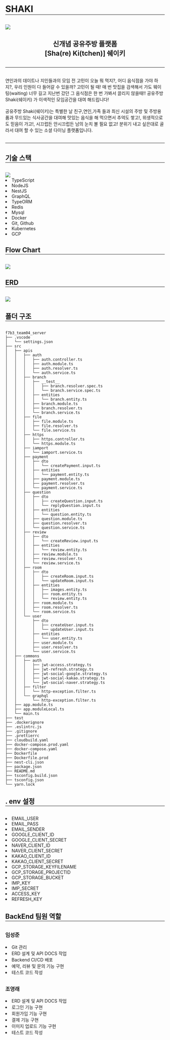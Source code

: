 <h1 style="border-bottom:2px solid gray; margin: 30px 0;">SHAKI</h1>

<img src="https://sj-image.s3.ap-northeast-2.amazonaws.com/shaki/logo.png?response-content-disposition=inline&X-Amz-Security-Token=IQoJb3JpZ2luX2VjEEIaDmFwLW5vcnRoZWFzdC0yIkgwRgIhAI68eK8XdTgLYw7kUAREdxKpv0gwpxzoEVhlyXbw4M8lAiEA7QkfHjAs4tOSnPr7IQOLVueIWe9mLAF5STyab6PIfgAq7QIIm%2F%2F%2F%2F%2F%2F%2F%2F%2F%2F%2FARABGgwzOTU3Mzk2NDU5MDMiDMbLRmvZZbLVc%2FoGlirBApCrooxRzimijtU9YF3a43nFBcz0F2LGJYsMSo8aWUseXlGnDjpe9bdovLA%2FLYzvPryIYq5j5EfETCfgNLYMogzj8oC3XdKVPrclj6UtoipC8lhuv%2FqvdVLxJSFexhvaILxfz6Ghwaeu8Vs4682vIo8KSD%2BtSROURy3qMq1pDNslk9Y4egHDXWtb2JZiLZKR493DNmJo7pDqtvmNFO8fHxihYDRNpxpLzj%2BIBSftoGSKBMo9WyYAtF%2F6cMabLdULgrDJiElMyh1WBogiH%2B%2BBJdQ7csadjHz916Pxe8LZkNgGLqw3IBkdhb%2BY2uV%2FKLhYmtHMgNS2CR7T5mskhZBEXbaHLsNcuPgV8PatVVqxONCJsGBXRmBOcZ5FbCnrSHi6E9w3oqoTa0XTAxvy1V8JhXKMtXE6rlnV8UpVNIN1xG6SRDDtx6yXBjqyAlYf0bmcNW2C2hQfR7%2FXs0byGnRMa2ayKBj0ebubX85PPm%2Bu3%2FWoRBDHLVANmxwubEbH6wkz7rcAu%2BCtCMo9TpfQs2WgxIfCFE%2FIMjq5gYGK6E%2FINwouCoYsDauj0fhF79171ZC52RsShAuU7eVo3I8PoO8wroqaMOBtSI2JZSNXne%2FYSo5riZsf0ZL7lGB0IKxW3i96O2a7%2FpM3bvCoRUO%2B5pi5Bl%2By5UOGlp1JCsUA1hOPFsPC4MFL0FCuGBMpufXs4JNFpiqXB9c7J15%2FOv34oNM24fuVOZFBovwe9io4XqVUVY7Npt3uStWvCIJX6ZCb5%2BKgNWNS3iVve3WY7LaZraszQWWfyKjzk8oGAfgdH4vtkNElljC%2BVNI5F2QPvJUM%2BPC8bIOYDWRUUMqrfEzKjw%3D%3D&X-Amz-Algorithm=AWS4-HMAC-SHA256&X-Amz-Date=20220804T034240Z&X-Amz-SignedHeaders=host&X-Amz-Expires=300&X-Amz-Credential=ASIAVYI7LY7H4B46Z27U%2F20220804%2Fap-northeast-2%2Fs3%2Faws4_request&X-Amz-Signature=68650e9cdb34e4d4cdf26bf65765362e842cf7be3acb45d6b5fc4ec987b9b141">

<h2 style="text-align: center;">신개념 공유주방 플랫폼 <br> [Sha(re) Ki(tchen)] 쉐이키 
</h2>
<div style="border-top:2px solid gray; margin: 30px 0;"></div>

<div>연인과의 데이트나 지인들과의 모임 전 고민이 오늘 뭐 먹지?,  어디 음식점을 가야 하지?, 우리 인원이 다 들어갈 수 있을까? 고민이 될 때! 매 번 맛집을 검색해서 가도 웨이팅(waiting) 너무 길고 지난번 갔던 그 음식점은 한 번 가봐서 끌리지 않을때!! 공유주방 Shaki(쉐이키) 가 이색적인 모임공간을 대여 해드립니다!</div>
<br>
<div>공유주방 Shaki(쉐이키)는 특별한 날 친구,연인,가족 들과 최신 시설의 주방 및 주방용품과 무드있는 식사공간을 대여해 맛있는 음식을 해 먹으면서 추억도 쌓고!, 위생적으로도 믿음이 가고!, 시끄럽든 안시끄럽든 남의 눈치 볼 필요 없고! 분위기 내고 싶은대로 골라서 대여 할 수 있는 소셜 다이닝 플랫폼입니다.</div>

<div style="border-top:2px solid gray; margin: 30px 0;"></div>

<h2 style="border-bottom:2px solid gray; margin: 30px 0;">기술 스택</h2>

<img src="https://sj-image.s3.ap-northeast-2.amazonaws.com/shaki/%E1%84%80%E1%85%B5%E1%84%89%E1%85%AE%E1%86%AF%E1%84%89%E1%85%B3%E1%84%90%E1%85%A2%E1%86%A8.jpg?response-content-disposition=inline&X-Amz-Security-Token=IQoJb3JpZ2luX2VjEEIaDmFwLW5vcnRoZWFzdC0yIkgwRgIhAI68eK8XdTgLYw7kUAREdxKpv0gwpxzoEVhlyXbw4M8lAiEA7QkfHjAs4tOSnPr7IQOLVueIWe9mLAF5STyab6PIfgAq7QIIm%2F%2F%2F%2F%2F%2F%2F%2F%2F%2F%2FARABGgwzOTU3Mzk2NDU5MDMiDMbLRmvZZbLVc%2FoGlirBApCrooxRzimijtU9YF3a43nFBcz0F2LGJYsMSo8aWUseXlGnDjpe9bdovLA%2FLYzvPryIYq5j5EfETCfgNLYMogzj8oC3XdKVPrclj6UtoipC8lhuv%2FqvdVLxJSFexhvaILxfz6Ghwaeu8Vs4682vIo8KSD%2BtSROURy3qMq1pDNslk9Y4egHDXWtb2JZiLZKR493DNmJo7pDqtvmNFO8fHxihYDRNpxpLzj%2BIBSftoGSKBMo9WyYAtF%2F6cMabLdULgrDJiElMyh1WBogiH%2B%2BBJdQ7csadjHz916Pxe8LZkNgGLqw3IBkdhb%2BY2uV%2FKLhYmtHMgNS2CR7T5mskhZBEXbaHLsNcuPgV8PatVVqxONCJsGBXRmBOcZ5FbCnrSHi6E9w3oqoTa0XTAxvy1V8JhXKMtXE6rlnV8UpVNIN1xG6SRDDtx6yXBjqyAlYf0bmcNW2C2hQfR7%2FXs0byGnRMa2ayKBj0ebubX85PPm%2Bu3%2FWoRBDHLVANmxwubEbH6wkz7rcAu%2BCtCMo9TpfQs2WgxIfCFE%2FIMjq5gYGK6E%2FINwouCoYsDauj0fhF79171ZC52RsShAuU7eVo3I8PoO8wroqaMOBtSI2JZSNXne%2FYSo5riZsf0ZL7lGB0IKxW3i96O2a7%2FpM3bvCoRUO%2B5pi5Bl%2By5UOGlp1JCsUA1hOPFsPC4MFL0FCuGBMpufXs4JNFpiqXB9c7J15%2FOv34oNM24fuVOZFBovwe9io4XqVUVY7Npt3uStWvCIJX6ZCb5%2BKgNWNS3iVve3WY7LaZraszQWWfyKjzk8oGAfgdH4vtkNElljC%2BVNI5F2QPvJUM%2BPC8bIOYDWRUUMqrfEzKjw%3D%3D&X-Amz-Algorithm=AWS4-HMAC-SHA256&X-Amz-Date=20220804T034403Z&X-Amz-SignedHeaders=host&X-Amz-Expires=300&X-Amz-Credential=ASIAVYI7LY7H4B46Z27U%2F20220804%2Fap-northeast-2%2Fs3%2Faws4_request&X-Amz-Signature=1bfa6920b2256f19d4937d82481df910b7f80b3de7099496d1b48509331cf25a">
</div>

<div style="margin-top: 20px 0">
  <li>TypeScript</li>
  <li>NodeJS</li>
  <li>NestJS</li>
  <li>GraphQL</li>
  <li>TypeORM</li>
  <li>Redis</li>
  <li>Mysql</li>
  <li>Docker</li>
  <li>Git, Github</li>
  <li>Kubernetes</li>
  <li>GCP</li>
</div>

<h2 style="border-bottom:2px solid gray; margin: 30px 0;">Flow Chart</h2>

<img src="https://sj-image.s3.ap-northeast-2.amazonaws.com/shaki/%E1%84%89%E1%85%B3%E1%84%8F%E1%85%B3%E1%84%85%E1%85%B5%E1%86%AB%E1%84%89%E1%85%A3%E1%86%BA%202022-07-30%20%E1%84%8B%E1%85%A9%E1%84%92%E1%85%AE%209.35.40.png?response-content-disposition=inline&X-Amz-Security-Token=IQoJb3JpZ2luX2VjEEIaDmFwLW5vcnRoZWFzdC0yIkgwRgIhAI68eK8XdTgLYw7kUAREdxKpv0gwpxzoEVhlyXbw4M8lAiEA7QkfHjAs4tOSnPr7IQOLVueIWe9mLAF5STyab6PIfgAq7QIIm%2F%2F%2F%2F%2F%2F%2F%2F%2F%2F%2FARABGgwzOTU3Mzk2NDU5MDMiDMbLRmvZZbLVc%2FoGlirBApCrooxRzimijtU9YF3a43nFBcz0F2LGJYsMSo8aWUseXlGnDjpe9bdovLA%2FLYzvPryIYq5j5EfETCfgNLYMogzj8oC3XdKVPrclj6UtoipC8lhuv%2FqvdVLxJSFexhvaILxfz6Ghwaeu8Vs4682vIo8KSD%2BtSROURy3qMq1pDNslk9Y4egHDXWtb2JZiLZKR493DNmJo7pDqtvmNFO8fHxihYDRNpxpLzj%2BIBSftoGSKBMo9WyYAtF%2F6cMabLdULgrDJiElMyh1WBogiH%2B%2BBJdQ7csadjHz916Pxe8LZkNgGLqw3IBkdhb%2BY2uV%2FKLhYmtHMgNS2CR7T5mskhZBEXbaHLsNcuPgV8PatVVqxONCJsGBXRmBOcZ5FbCnrSHi6E9w3oqoTa0XTAxvy1V8JhXKMtXE6rlnV8UpVNIN1xG6SRDDtx6yXBjqyAlYf0bmcNW2C2hQfR7%2FXs0byGnRMa2ayKBj0ebubX85PPm%2Bu3%2FWoRBDHLVANmxwubEbH6wkz7rcAu%2BCtCMo9TpfQs2WgxIfCFE%2FIMjq5gYGK6E%2FINwouCoYsDauj0fhF79171ZC52RsShAuU7eVo3I8PoO8wroqaMOBtSI2JZSNXne%2FYSo5riZsf0ZL7lGB0IKxW3i96O2a7%2FpM3bvCoRUO%2B5pi5Bl%2By5UOGlp1JCsUA1hOPFsPC4MFL0FCuGBMpufXs4JNFpiqXB9c7J15%2FOv34oNM24fuVOZFBovwe9io4XqVUVY7Npt3uStWvCIJX6ZCb5%2BKgNWNS3iVve3WY7LaZraszQWWfyKjzk8oGAfgdH4vtkNElljC%2BVNI5F2QPvJUM%2BPC8bIOYDWRUUMqrfEzKjw%3D%3D&X-Amz-Algorithm=AWS4-HMAC-SHA256&X-Amz-Date=20220804T034518Z&X-Amz-SignedHeaders=host&X-Amz-Expires=300&X-Amz-Credential=ASIAVYI7LY7H4B46Z27U%2F20220804%2Fap-northeast-2%2Fs3%2Faws4_request&X-Amz-Signature=0216dd836b35e20721dc891dfdd2d59fe29d9a04d2b44a1f01d641857bb28479">
</div>

<h2 style="border-bottom:2px solid gray; margin: 30px 0;">ERD</h2>

<img src="https://sj-image.s3.ap-northeast-2.amazonaws.com/shaki/shaki-erd.png?response-content-disposition=inline&X-Amz-Security-Token=IQoJb3JpZ2luX2VjEEIaDmFwLW5vcnRoZWFzdC0yIkgwRgIhAI68eK8XdTgLYw7kUAREdxKpv0gwpxzoEVhlyXbw4M8lAiEA7QkfHjAs4tOSnPr7IQOLVueIWe9mLAF5STyab6PIfgAq7QIIm%2F%2F%2F%2F%2F%2F%2F%2F%2F%2F%2FARABGgwzOTU3Mzk2NDU5MDMiDMbLRmvZZbLVc%2FoGlirBApCrooxRzimijtU9YF3a43nFBcz0F2LGJYsMSo8aWUseXlGnDjpe9bdovLA%2FLYzvPryIYq5j5EfETCfgNLYMogzj8oC3XdKVPrclj6UtoipC8lhuv%2FqvdVLxJSFexhvaILxfz6Ghwaeu8Vs4682vIo8KSD%2BtSROURy3qMq1pDNslk9Y4egHDXWtb2JZiLZKR493DNmJo7pDqtvmNFO8fHxihYDRNpxpLzj%2BIBSftoGSKBMo9WyYAtF%2F6cMabLdULgrDJiElMyh1WBogiH%2B%2BBJdQ7csadjHz916Pxe8LZkNgGLqw3IBkdhb%2BY2uV%2FKLhYmtHMgNS2CR7T5mskhZBEXbaHLsNcuPgV8PatVVqxONCJsGBXRmBOcZ5FbCnrSHi6E9w3oqoTa0XTAxvy1V8JhXKMtXE6rlnV8UpVNIN1xG6SRDDtx6yXBjqyAlYf0bmcNW2C2hQfR7%2FXs0byGnRMa2ayKBj0ebubX85PPm%2Bu3%2FWoRBDHLVANmxwubEbH6wkz7rcAu%2BCtCMo9TpfQs2WgxIfCFE%2FIMjq5gYGK6E%2FINwouCoYsDauj0fhF79171ZC52RsShAuU7eVo3I8PoO8wroqaMOBtSI2JZSNXne%2FYSo5riZsf0ZL7lGB0IKxW3i96O2a7%2FpM3bvCoRUO%2B5pi5Bl%2By5UOGlp1JCsUA1hOPFsPC4MFL0FCuGBMpufXs4JNFpiqXB9c7J15%2FOv34oNM24fuVOZFBovwe9io4XqVUVY7Npt3uStWvCIJX6ZCb5%2BKgNWNS3iVve3WY7LaZraszQWWfyKjzk8oGAfgdH4vtkNElljC%2BVNI5F2QPvJUM%2BPC8bIOYDWRUUMqrfEzKjw%3D%3D&X-Amz-Algorithm=AWS4-HMAC-SHA256&X-Amz-Date=20220804T034625Z&X-Amz-SignedHeaders=host&X-Amz-Expires=299&X-Amz-Credential=ASIAVYI7LY7H4B46Z27U%2F20220804%2Fap-northeast-2%2Fs3%2Faws4_request&X-Amz-Signature=78dcc760b79f3fcf9da39365d18674ffad5499940954e909df1aa24326f819b4">
</div>

<h2 style="border-bottom:2px solid gray; margin: 30px 0;">폴더 구조</h2>

```
f7b3_team04_server
├── .vscode
│   └── settings.json
├── src
│   ├── apis
│   │   ├── auth
│   │   │   ├── auth.controller.ts
│   │   │   ├── auth.module.ts
│   │   │   ├── auth.resolver.ts
│   │   │   └── auth.service.ts
│   │   ├── branch
│   │   │   ├── __test__
│   │   │   │   ├── branch.resolver.spec.ts
│   │   │   │   └── branch.service.spec.ts
│   │   │   ├── entities
│   │   │   │   └── branch.entity.ts
│   │   │   ├── branch.module.ts
│   │   │   ├── branch.resolver.ts
│   │   │   └── branch.service.ts
│   │   ├── file
│   │   │   ├── file.module.ts
│   │   │   ├── file.resolver.ts
│   │   │   └── file.service.ts
│   │   ├── https
│   │   │   ├── https.controller.ts
│   │   │   └── https.module.ts
│   │   ├── iamport
│   │   │   └── iamport.service.ts
│   │   ├── payment
│   │   │   ├── dto
│   │   │   │   └── createPayment.input.ts
│   │   │   ├── entities
│   │   │   │   └── payment.entity.ts
│   │   │   ├── payment.module.ts
│   │   │   ├── payment.resolver.ts
│   │   │   └── payment.service.ts
│   │   ├── question
│   │   │   ├── dto
│   │   │   │   ├── createQuestion.input.ts
│   │   │   │   └── replyQuestion.input.ts
│   │   │   ├── entities
│   │   │   │   └── question.entity.ts
│   │   │   ├── question.module.ts
│   │   │   ├── question.resolver.ts
│   │   │   └── question.service.ts
│   │   ├── review
│   │   │   ├── dto
│   │   │   │   └── createReview.input.ts
│   │   │   ├── entities
│   │   │   │   └── review.entity.ts
│   │   │   ├── review.module.ts
│   │   │   ├── review.resolver.ts
│   │   │   └── review.service.ts
│   │   ├── room
│   │   │   ├── dto
│   │   │   │   ├── createRoom.input.ts
│   │   │   │   └── updateRoom.input.ts
│   │   │   ├── entities
│   │   │   │   ├── images.entity.ts
│   │   │   │   ├── room.entity.ts
│   │   │   │   └── review.entity.ts
│   │   │   ├── room.module.ts
│   │   │   ├── room.resolver.ts
│   │   │   └── room.service.ts
│   │   └── user
│   │       ├── dto
│   │       │   ├── createUser.input.ts
│   │       │   └── updateUser.input.ts
│   │       ├── entities
│   │       │   └── user.entity.ts
│   │       ├── user.module.ts
│   │       ├── user.resolver.ts
│   │       └── user.service.ts
│   ├── commons
│   │   ├── auth
│   │   │   ├── jwt-access.strategy.ts
│   │   │   ├── jwt-refresh.strategy.ts
│   │   │   ├── jwt-social-google.strategy.ts
│   │   │   ├── jwt-social-kakao.strategy.ts
│   │   │   └── jwt-social-naver.strategy.ts
│   │   ├── filter
│   │   │   └── http-exception.filter.ts
│   │   └── graphql
│   │       └── http-exception.filter.ts
│   ├── app.module.ts
│   ├── app.moduleLocal.ts
│   └── main.ts
├── test
├── .dockerignore
├── .eslintrc.js
├── .gitignore
├── .prettierrc
├── cloudbuild.yaml
├── docker-compose.prod.yaml
├── docker-compose.yaml
├── Dockerfile
├── Dockerfile.prod
├── nest-cli.json
├── package.json
├── README.md
├── tsconfig.build.json
├── tsconfig.json
└── yarn.lock
```

<h2 style="border-bottom:2px solid gray; margin: 30px 0;">. env 설정</h2>

<div>
  <li>EMAIL_USER</li>
  <li>EMAIL_PASS</li>
  <li>EMAIL_SENDER</li>
  <li>GOOGLE_CLIENT_ID</li>
  <li>GOOGLE_CLIENT_SECRET</li>
  <li>NAVER_CLIENT_ID</li>
  <li>NAVER_CLIENT_SECRET</li>
  <li>KAKAO_CLIENT_ID</li>
  <li>KAKAO_CLIENT_SECRET</li>
  <li>GCP_STORAGE_KEYFILENAME</li>
  <li>GCP_STORAGE_PROJECTID</li>
  <li>GCP_STORAGE_BUCKET</li>
  <li>IMP_KEY</li>
  <li>IMP_SECRET</li>
  <li>ACCESS_KEY</li>
  <li>REFRESH_KEY</li>
</div>

<h2 style="border-bottom:2px solid gray; margin: 30px 0;">BackEnd 팀원 역할</h2>

<h3>임성준</h3>
<div>
  <li>Git 관리</li>
  <li>ERD 설계 및 API DOCS 작업</li>
  <li>Backend CI/CD 배포</li>
  <li>예약, 리뷰 및 문의 기능 구현</li>
  <li>테스트 코드 작성</li>
</div>

<h3 style="margin-top: 30px;">조영래</h3>
<div>
  <li>ERD 설계 및 API DOCS 작업</li>
  <li>로그인 기능 구현</li>
  <li>회원가입 기능 구현</li>
  <li>결제 기능 구현</li>
  <li>이미지 업로드 기능 구현</li>
  <li>테스트 코드 작성</li>
</div>
